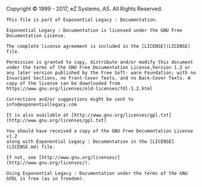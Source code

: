 ﻿Copyright © 1999 - 2017, eZ Systems, AS. All Rights Reserved.

    This file is part of Exponential Legacy : Documentation.

    Exponential Legacy : Documentation is licensed under the GNU Free Documentation License.

    The complete license agreement is included in the [LICENSE](LICENSE) file.

    Permission is granted to copy, distribute and/or modify this document under the terms of the GNU Free Documentation License,Version 1.2 or any later version published by the Free Soft- ware Foundation; with no Invariant Sections, no Front-Cover Texts, and no Back-Cover Texts. A copy of the license can be downloaded from https://www.gnu.org/licenses/old-licenses/fdl-1.2.html

    Corrections and/or suggestions might be sent to info@exponentiallegacy.com

    It is also available at [http://www.gnu.org/licenses/gpl.txt](http://www.gnu.org/licenses/gpl.txt)

    You should have received a copy of the GNU Free Documentation License v1.2
    along with Exponential Legacy : Documentation in the [LICENSE](LICENSE.md) file.

    If not, see [http://www.gnu.org/licenses/](http://www.gnu.org/licenses/).

    Using Exponential Legacy : Documentation under the terms of the GNU GFDL is free (as in freedom).